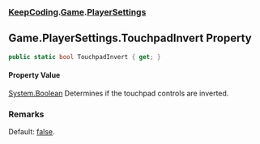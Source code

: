### [KeepCoding](KeepCoding.md 'KeepCoding').[Game](KeepCoding_Game.md 'KeepCoding.Game').[PlayerSettings](KeepCoding_Game_PlayerSettings.md 'KeepCoding.Game.PlayerSettings')
## Game.PlayerSettings.TouchpadInvert Property
```csharp
public static bool TouchpadInvert { get; }
```
#### Property Value
[System.Boolean](https://docs.microsoft.com/en-us/dotnet/api/System.Boolean 'System.Boolean')
Determines if the touchpad controls are inverted.  
### Remarks
Default: [false](https://docs.microsoft.com/en-us/dotnet/csharp/language-reference/builtin-types/bool 'https://docs.microsoft.com/en-us/dotnet/csharp/language-reference/builtin-types/bool').  
